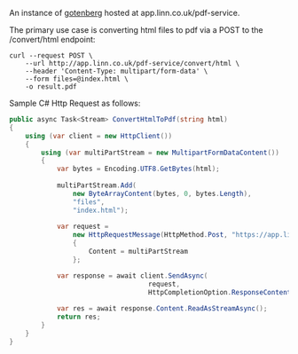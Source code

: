 An instance of [gotenberg](https://gotenberg.dev/docs/about) hosted at app.linn.co.uk/pdf-service.

The primary use case is converting html files to pdf via a POST to the /convert/html endpoint: 
```
curl --request POST \
    --url http://app.linn.co.uk/pdf-service/convert/html \
    --header 'Content-Type: multipart/form-data' \
    --form files=@index.html \
    -o result.pdf
```

Sample C# Http Request as follows:

```cs
public async Task<Stream> ConvertHtmlToPdf(string html)
{
    using (var client = new HttpClient())
    {
        using (var multiPartStream = new MultipartFormDataContent())
        {
            var bytes = Encoding.UTF8.GetBytes(html);
               
            multiPartStream.Add(
                new ByteArrayContent(bytes, 0, bytes.Length), 
                "files", 
                "index.html");
                                        
            var request =
                new HttpRequestMessage(HttpMethod.Post, "https://app.linn.co.uk/pdf-service/convert/html")
                {
                    Content = multiPartStream
                };

            var response = await client.SendAsync(
                                   request, 
                                   HttpCompletionOption.ResponseContentRead);
                                   
            var res = await response.Content.ReadAsStreamAsync();
            return res;
        }
    }
}
```
